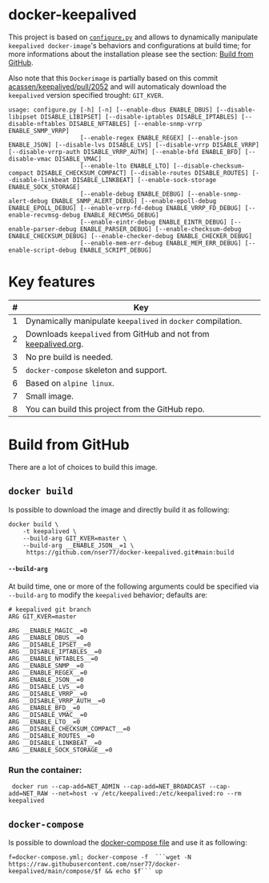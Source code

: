 # docker-keepalived
This project is based on [```configure.py```](build/configure.py) and allows to dynamically manipulate ```keepalived docker-image```'s behaviors and configurations at build time; for more informations about the installation please see the section: [Build from GitHub](#build-from-github).

Also note that this ```Dockerimage``` is partially based on this commit [acassen/keepalived/pull/2052](https://github.com/acassen/keepalived/pull/2052) and will automaticaly download the ```keepalived``` version specified trought: ```GIT_KVER```.

```
usage: configure.py [-h] [-n] [--enable-dbus ENABLE_DBUS] [--disable-libipset DISABLE_LIBIPSET] [--disable-iptables DISABLE_IPTABLES] [--disable-nftables DISABLE_NFTABLES] [--enable-snmp-vrrp ENABLE_SNMP_VRRP]
                    [--enable-regex ENABLE_REGEX] [--enable-json ENABLE_JSON] [--disable-lvs DISABLE_LVS] [--disable-vrrp DISABLE_VRRP] [--disable-vrrp-auth DISABLE_VRRP_AUTH] [--enable-bfd ENABLE_BFD] [--disable-vmac DISABLE_VMAC]
                    [--enable-lto ENABLE_LTO] [--disable-checksum-compact DISABLE_CHECKSUM_COMPACT] [--disable-routes DISABLE_ROUTES] [--disable-linkbeat DISABLE_LINKBEAT] [--enable-sock-storage ENABLE_SOCK_STORAGE]
                    [--enable-debug ENABLE_DEBUG] [--enable-snmp-alert-debug ENABLE_SNMP_ALERT_DEBUG] [--enable-epoll-debug ENABLE_EPOLL_DEBUG] [--enable-vrrp-fd-debug ENABLE_VRRP_FD_DEBUG] [--enable-recvmsg-debug ENABLE_RECVMSG_DEBUG]
                    [--enable-eintr-debug ENABLE_EINTR_DEBUG] [--enable-parser-debug ENABLE_PARSER_DEBUG] [--enable-checksum-debug ENABLE_CHECKSUM_DEBUG] [--enable-checker-debug ENABLE_CHECKER_DEBUG]
                    [--enable-mem-err-debug ENABLE_MEM_ERR_DEBUG] [--enable-script-debug ENABLE_SCRIPT_DEBUG]
```

# Key features

| # | Key
| ------------- | ------------- |
| 1 | Dynamically manipulate ```keepalived``` in ```docker``` compilation.  |
| 2 | Downloads ```keepalived``` from GitHub and not from [keepalived.org](https://keepalived.org).  |
| 3 | No pre build is needed.  | 
| 5 | ```docker-compose``` skeleton and support.   |
| 6 | Based on ```alpine linux```.  |
| 7 | Small image.  |
| 8 | You can build  this project from the GitHub repo. |

# Build from GitHub
There are a lot of choices to build this image.

## ```docker build```
Is possible to download the image and directly build it as following:

```
docker build \
    -t keepalived \
    --build-arg GIT_KVER=master \
    --build-arg __ENABLE_JSON__=1 \
     https://github.com/nser77/docker-keepalived.git#main:build
```

#### ```--build-arg```
At build time, one or more of the following arguments could be specified via ```--build-arg``` to modify the ```keepalived``` behavior; defaults are:

```
# keepalived git branch
ARG GIT_KVER=master

ARG __ENABLE_MAGIC__=0
ARG __ENABLE_DBUS__=0
ARG __DISABLE_IPSET__=0
ARG __DISABLE_IPTABLES__=0
ARG __ENABLE_NFTABLES__=0
ARG __ENABLE_SNMP__=0
ARG __ENABLE_REGEX__=0
ARG __ENABLE_JSON__=0
ARG __DISABLE_LVS__=0
ARG __DISABLE_VRRP__=0
ARG __DISABLE_VRRP_AUTH__=0
ARG __ENABLE_BFD__=0
ARG __DISABLE_VMAC__=0
ARG __ENABLE_LTO__=0
ARG __DISABLE_CHECKSUM_COMPACT__=0
ARG __DISABLE_ROUTES__=0
ARG __DISABLE_LINKBEAT__=0
ARG __ENABLE_SOCK_STORAGE__=0
```

### Run the container:

```
 docker run --cap-add=NET_ADMIN --cap-add=NET_BROADCAST --cap-add=NET_RAW --net=host -v /etc/keepalived:/etc/keepalived:ro --rm keepalived
```

## ```docker-compose```
Is possible to download the [docker-compose file](https://raw.githubusercontent.com/nser77/docker-keepalived/main/compose/docker-compose.yml) and use it as following:

```
f=docker-compose.yml; docker-compose -f  ```wget -N https://raw.githubusercontent.com/nser77/docker-keepalived/main/compose/$f && echo $f``` up
```
